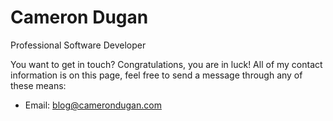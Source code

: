 # Cameron Dugan

Professional Software Developer

You want to get in touch? Congratulations, you are in luck! All of my contact
information is on this page, feel free to send a message through any of these
means:

- Email: [blog@camerondugan.com](mailto:blog@camerondugan.com)
